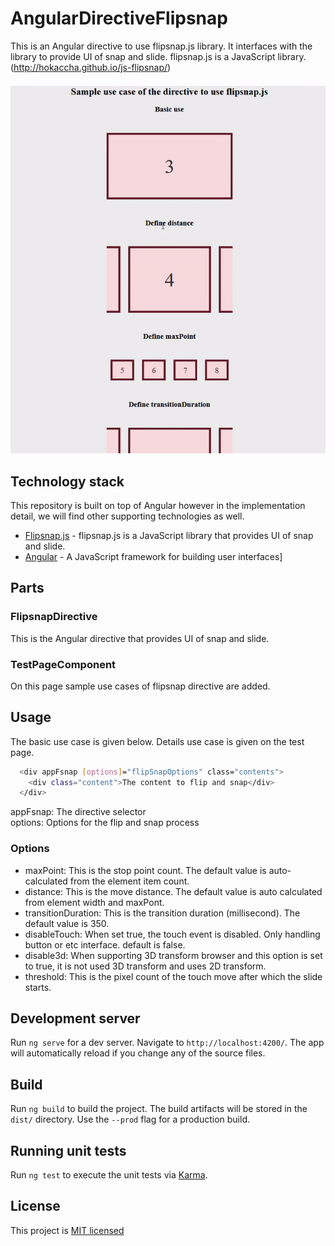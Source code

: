 # AngularDirectiveFlipsnap

This is an Angular directive to use flipsnap.js library. It interfaces with the library to provide UI of snap and slide.
flipsnap.js is a JavaScript library. (http://hokaccha.github.io/js-flipsnap/)<br/><br/>
![](demo.gif)


## Technology stack

This repository is built on top of Angular however in the implementation detail, we will find other supporting technologies as well.

- [Flipsnap.js] - flipsnap.js is a JavaScript library that provides UI of snap and slide.
- [Angular] - A JavaScript framework for building user interfaces]

## Parts

### FlipsnapDirective
This is the Angular directive that provides UI of snap and slide.

### TestPageComponent
On this page sample use cases of flipsnap directive are added.

## Usage
The basic use case is given below. Details use case is given on the test page.

```sh
  <div appFsnap [options]="flipSnapOptions" class="contents">
    <div class="content">The content to flip and snap</div>
  </div>
```
appFsnap: The directive selector<br/>
options: Options for the flip and snap process

### Options

- maxPoint: 
    This is the stop point count. The default value is auto-calculated from the element item count. 
- distance: 
    This is the move distance. The default value is auto calculated from element width and maxPont. 
- transitionDuration: 
    This is the transition duration (millisecond). The default value is 350. 
- disableTouch: 
    When set true, the touch event is disabled. Only handling button or etc interface. default is false.
- disable3d: 
    When supporting 3D transform browser and this option is set to true, it is not used 3D transform and uses 2D transform. 
- threshold: 
    This is the pixel count of the touch move after which the slide starts.

## Development server

Run `ng serve` for a dev server. Navigate to `http://localhost:4200/`. The app will automatically reload if you change any of the source files.

## Build

Run `ng build` to build the project. The build artifacts will be stored in the `dist/` directory. Use the `--prod` flag for a production build.

## Running unit tests

Run `ng test` to execute the unit tests via [Karma](https://karma-runner.github.io).

## License

This project is [MIT licensed](https://github.com/Saeed1989/Angular-directive-for-flipsnap-operation/blob/main/LICENSE)

[Angular]: https://angular.io/
[Flipsnap.js]: http://hokaccha.github.io/js-flipsnap/